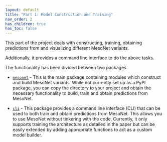 ```yaml
---
layout: default
title: "Part 1: Model Construction and Training"
nav_order: 2
has_children: true
has_toc: false
---
```


This part of the project deals with constructing, training, obtaining predictions from and visualizing different MesoNet variants.

Additionally, it provides a command line interface to do the above tasks.

The functionality has been divided between two packages.

- [`mesonet`](https://github.com/MalayAgarwal-Lee/MesoNet-DeepFakeDetection/tree/main/mesonet) - This is the main package containing modules which construct and build MesoNet variants. While not currently set up as a PyPI package, you can copy the directory to your project and obtain the necessary functionality to build, train and obtain predictions from MesoNet.

- [`cli`](https://github.com/MalayAgarwal-Lee/MesoNet-DeepFakeDetection/tree/main/cli) - This package provides a command line interface (CLI) that can be used to both train and obtain predictions from MesoNet. This allows you to use MesoNet without tinkering with the code. Currently, it only supports training the architecture as detailed in the paper but can be easily extended by adding appropriate functions to act as a custom model builder.
